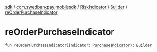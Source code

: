 [sdk](../../../index.md) / [com.swedbankpay.mobilesdk](../../index.md) / [RiskIndicator](../index.md) / [Builder](index.md) / [reOrderPurchaseIndicator](./re-order-purchase-indicator.md)

# reOrderPurchaseIndicator

`fun reOrderPurchaseIndicator(indicator: `[`PurchaseIndicator`](../../-purchase-indicator/index.md)`): Builder`